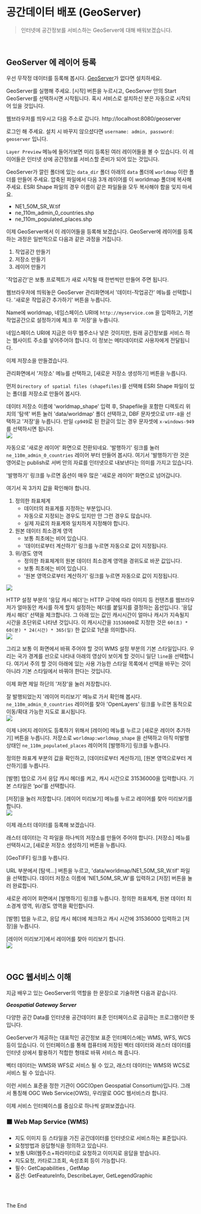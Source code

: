 # 공간데이터 배포 (GeoServer)

> 인터넷에 공간정보를 서비스하는 GeoServer에 대해 배워보겠습니다.

<br/>

## GeoServer 에 레이어 등록

우선 무작정 데이터를 등록해 봅시다. [GeoServer](http://geoserver.org)가 없다면 설치하세요.

GeoServer를 실행해 주세요. [시작] 버튼을 누르시고, GeoServer 안의 Start GeoServer를 선택하시면 시작됩니다. 혹시 서비스로 설치하신 분은 자동으로 시작되어 있을 것입니다.

웹브라우저를 띄우시고 다음 주소로 갑니다. http://localhost:8080/geoserver

로그인 해 주세요. 설치 시 바꾸지 않으셨다면 `username: admin, password: geoserver` 입니다.

`Layer Preview` 메뉴에 들어가보면 미리 등록된 여러 레이어들을 볼 수 있습니다. 이 레이어들은 인터넷 상에 공간정보를 서비스할 준비가 되어 있는 것입니다.

GeoServer가 깔린 폴더에 있는 `data_dir` 폴더 아래의 `data` 폴더에 `worldmap` 이란 폴더를 만들어 주세요. 압축된 파일에서 다음 3개 레이어를 이 worldmap 폴더에 복사해 주세요. ESRI Shape 파일의 경우 이름이 같은 파일들을 모두 복사해야 함을 잊지 마세요.

- NE1_50M_SR_W.tif   
- ne_110m_admin_0_countries.shp   
- ne_110m_populated_places.shp

이제 GeoServer에서 이 레이어들을 등록해 보겠습니다. GeoServer에 레이어를 등록하는 과정은 일반적으로 다음과 같은 과정을 거칩니다.

1. 작업공간 만들기
2. 저장소 만들기
3. 레이어 만들기

'작업공간'은 보통 프로젝트가 새로 시작될 때 한번씩만 만들어 주면 됩니다.

웹브라우저에 띄워놓은 GeoServer 관리화면에서 '데이터-작업공간' 메뉴를 선택합니다. '새로운 작업공간 추가하기' 버튼을 누릅니다.

Name에 worldmap, 네임스페이스 URI에 `http://myservice.com` 을 입력하고, 기본 작업공간으로 설정하기에 체크 후 '저장'을 누릅니다.

네임스페이스 URI에 지금은 아무 웹주소나 넣은 것이지만, 원래 공간정보를 서비스 하는 웹사이트 주소를 넣어주어야 합니다. 이 정보는 메타데이터로 사용자에게 전달됩니다.

이제 저장소을 만들겠습니다.

관리화면에서 '저장소' 메뉴를 선택하고, [새로운 저장소 생성하기] 버튼을 누릅니다.
 
먼저 `Directory of spatial files (shapefiles)`를 선택해 ESRI Shape 파일이 있는 폴더를 저장소로 만들어 봅시다.
 
데이터 저장소 이름에 'worldmap_shape' 입력 후, Shapefile을 포함한 디렉토리 위치의 '탐색' 버튼 눌러 'data/worldmap' 폴더 선택하고, DBF 문자셋으로 `UTF-8`을 선택하고 '저장'을 누릅니다. 만일 `cp949`로 된 한글이 있는 경우 문자셋에 `x-windows-949`를 선택하시면 됩니다.   
![](img/2022-02-02-14-41-43.png)

자동으로 '새로운 레이어' 화면으로 전환되네요. '발행하기' 링크를 눌러 `ne_110m_admin_0_countries` 레이어 부터 만들어 봅시다. 여기서 '발행하기'란 것은 영어로는 publish로 서버 안의 자료를 인터넷으로 내보낸다는 의미를 가지고 있습니다.

'발행하기' 링크를 누르면 옵션이 매우 많은 '새로운 레이어' 화면으로 넘어갑니다.

여기서 꼭 3가지 값을 확인해야 합니다.
1. 정의한 좌표체계
    - 데이터의 좌표계를 지정하는 부분입니다.
    - 자동으로 지정되는 경우도 있지만 안 그런 경우도 많습니다.
    - 실제 자료의 좌표계와 일치하게 지정해야 합니다.
2. 원본 데이터 최소경계 영역
    - 보통 최초에는 비어 있습니다.
    - '데이터로부터 계산하기' 링크를 누르면 자동으로 값이 지정됩니다.
3. 위/경도 영역
    - 정의한 좌표체계의 원본 데이터 최소경계 영역을 경위도로 바꾼 값입니다.
    - 보통 최초에는 비어 있습니다.
    - '원본 영역으로부터 계산하기' 링크를 누르면 자동으로 값이 지정됩니다.

![](img/2022-02-02-14-43-55.png)

HTTP 설정 부분의 '응답 캐시 헤더'는 HTTP 규약에 따라 이미지 등 컨텐츠를 웹브라우저가 얼마동안 캐시를 하게 할지 설정하는 헤더를 붙일지를 결정하는 옵션입니다. ‘응답 캐시 해더’ 선택을 체크합니다. 그 아래 있는 값인 캐시시간이 얼마나 캐시가 지속될지 시간을 초단위로 나타낸 것입니다. 이 캐시시간을 `31536000`로 지정한 것은 `60(초) * 60(분) * 24(시간) * 365(일)` 한 값으로 1년을 의미합니다.   
![](img/2022-02-02-14-45-28.png)

그리고 보통 이 화면에서 바꿔 주어야 할 것이 WMS 설정 부분의 기본 스타일입니다. 우리는 국가 경계를 선으로 나타내 아래의 영상이 보이게 할 것이니 일단 `line`을 선택합니다. 여기서 주의 할 것이 아래에 있는 사용 가능한 스타일 목록에서 선택을 바꾸는 것이 아니라 기본 스타일에서 바꿔야 한다는 것입니다.

이제 화면 제일 하단의 '저장'을 눌러 저장합니다.

잘 발행되었는지 '레이어 미리보기' 메뉴로 가서 확인해 봅시다.
`ne_110m_admin_0_countries` 레이어를 찾아 'OpenLayers' 링크를 누르면 동적으로 이동/확대 가능한 지도로 표시됩니다.   
![](img/2022-02-02-14-53-13.png)

이제 나머지 레이어도 등록하기 위해서 [레이어] 메뉴를 누르고 [새로운 레이어 추가하기] 버튼을 누릅니다. 저장소로 `worldmap:worldmap_shape` 을 선택하고 아직 미발행 상태인 `ne_110m_populated_places` 레이어의 [발행하기] 링크를 누릅니다.

정의한 좌표계 부분의 값을 확인하고, [데이터로부터 계산하기], [원본 영역으로부터 계산하기]를 누릅니다.

[발행] 탭으로 가서 응답 캐시 헤더를 켜고, 캐시 시간으로 31536000을 입력합니다. 기본 스타일은 ‘poi’를 선택합니다.

[저장]을 눌러 저장합니다. [레이어 미리보기] 메뉴를 누르고 레이어를 찾아 미리보기를 합니다.   
![](img/2022-02-02-14-56-11.png)

이제 래스터 데이터를 등록해 보겠습니다.

래스터 데이터는 각 파일을 하나씩의 저장소를 만들어 주어야 합니다.
[저장소] 메뉴를 선택하시고, [새로운 저장소 생성하기] 버튼을 누릅니다.

[GeoTIFF] 링크를 누릅니다.
 
URL 부분에서 [탐색…] 버튼을 누르고, 'data/worldmap/NE1_50M_SR_W.tif' 파일을 선택합니다. 데이터 저장소 이름에 'NE1_50M_SR_W'를 입력하고 [저장] 버튼을 눌러 완료합니다.

새로운 레이어 화면에서 [발행하기] 링크를 누릅니다. 정의한 좌표체계, 원본 데이터 최소경계 영역, 위/경도 영역을 확인합니다.

[발행] 탭을 누르고, 응답 캐시 헤더에 체크하고 캐시 시간에 31536000 입력하고 [저장]을 누릅니다.

[레이어 미리보기]에서 레이어를 찾아 미리보기 합니다.   
![](img/2022-02-02-14-57-13.png)

</br>

## OGC 웹서비스 이해

지금 배우고 있는 GeoServer의 역할을 한 문장으로 기술하면 다음과 같습니다.

***Geospatial Gateway Server***

다양한 공간 Data를 인터넷용 공간데이터 표준 인터페이스로 공급하는 프로그램이란 뜻입니다. 

GeoServer가 제공하는 대표적인 공간정보 표준 인터페이스에는 WMS,  WFS, WCS 등이 있습니다. 이 인터페이스를 통해 컴퓨터에 저장된 벡터 데이터와 래스터 데이터를 인터넷 상에서 활용하기 적합한 형태로 바꿔 서비스 해 줍니다.

벡터 데이터는 WMS와 WFS로 서비스 될 수 있고, 래스터 데이터는 WMS와 WCS로 서비스 될 수 있습니다.

이런 서비스 표준을 정한 기관이 OGC(Open Geospatial Consortium)입니다. 그래서 통칭해 OGC Web Service(OWS), 우리말로 OGC 웹서비스라 합니다.

이제 서비스 인터페이스를 중심으로 하나씩 살펴보겠습니다.

### ⬛ Web Map Service (WMS)

- 지도 이미지 등 스타일을 가진 공간데이터를 인터넷으로 서비스하는 표준입니다.
- 요청방법과 응답형식을 정의하고 있습니다.
- 보통 URI(웹주소+파라미터)로 요청하고 이미지로 응답을 받습니다.
- 지도요청, 카타로그조회, 속성조회 등이 가능합니다.
- 필수: GetCapabilities , GetMap 
- 옵션: GetFeatureInfo, DescribeLayer, GetLegendGraphic


<br/><br/>

The End